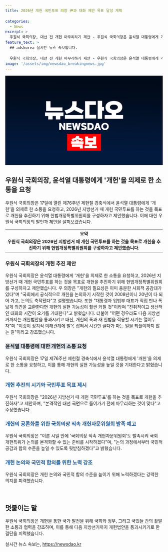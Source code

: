 ```yaml
---
title: 2026년 개헌 국민투표 의장 尹과 대화 제안 목표 달성 계획

categories:
  - News
excerpt: >
  우원식 국회의장, 대선 전 개헌 마무리하기 제안 - 우원식 국회의장은 윤석열 대통령에게 개헌을 의제로 한 소통을 요청하고, 2026년 지방선거 때 개헌 국민투표를 목표로 헌법개정특별위원회를 구성하는 것을 제안했다. 개헌의 필요성을 강조하며, 대선 국면에 들어가기 전에 개헌을 마무리하는 것이 적절하다고 주장했다. 또한, 개헌법안을 통과시키고 개헌의 폭과 새 헌법의 적용 시기는 열어두는 방안을 제시했으며, 국회의장 직속 개헌자문위원회를 발족시켜 국회 개헌특위가 논의를 본격화할 수 있는 준비를 시작하겠다고 밝혔다.
feature_text: >
  ## adskorea 실시간 뉴스 속보입니다.

  우원식 국회의장, 대선 전 개헌 마무리하기 제안 - 우원식 국회의장은 윤석열 대통령에게 개헌을 의제로 한 소통을 요청하고, 2026년 지방선거 때 개헌 국민투표를 목표로 헌법개정특별위원회를 구성하는 것을 제안했다. 개헌의 필요성을 강조하며, 대선 국면에 들어가기 전에 개헌을 마무리하는 것이 적절하다고 주장했다. 또한, 개헌법안을 통과시키고 개헌의 폭과 새 헌법의 적용 시기는 열어두는 방안을 제시했으며, 국회의장 직속 개헌자문위원회를 발족시켜 국회 개헌특위가 논의를 본격화할 수 있는 준비를 시작하겠다고 밝혔다.
image: '/assets/img/newsdao_breakingnews.jpg'
---
```


<p><img src="/assets/img/newsdao_breakingnews.jpg" alt="adskorea 속보" /></p>

<h2 data-ke-size="size26">우원식 국회의장, 윤석열 대통령에게 '개헌'을 의제로 한 소통을 요청</h2>

<p data-ke-size="size16">우원식 국회의장은 17일에 열린 제76주년 제헌절 경축식에서 윤석열 대통령에게 '개헌'을 의제로 한 소통을 요청하고, 2026년 지방선거 때 개헌 국민투표를 하는 것을 목표로 개헌을 추진하기 위해 헌법개정특별위원회를 구성하자고 제안했습니다. 이에 대한 우원식 국회의장의 발언과 제안을 살펴보겠습니다.</p>

<table>
    <tr>
        <th>요약</th>
    </tr>
    <tr>
        <td style="text-align: center; height: 17px;"><b>우원식 국회의장은 2026년 지방선거 때 개헌 국민투표를 하는 것을 목표로 개헌을 추진하기 위해 헌법개정특별위원회를 구성하자고 제안했습니다.</b></td>
    </tr>
</table>

<h3>우원식 국회의장의 개헌 추진 제안</h3>

<p data-ke-size="size16">우원식 국회의장은 윤석열 대통령에게 '개헌'을 의제로 한 소통을 요청하고, 2026년 지방선거 때 개헌 국민투표를 하는 것을 목표로 개헌을 추진하기 위해 헌법개정특별위원회를 구성하자고 제안했습니다. 우 의장은 "개헌의 필요성은 이미 충분한 사회적 공감대가 있다"며 "국회에서 공식적으로 개헌을 논의하기 시작한 것이 2008년이니 20년이 다 되어 가고, 논의도 축적됐다"고 설명했습니다. 또한 "대통령과 입법부 대표가 직접 만나 폭넓게 의견을 교환한다면 개헌의 실현 가능성이 훨씬 커질 것"이라며 "진취적이고 생산적인 대화의 시간이 오기를 기대한다"고 밝혔습니다. 더불어 "어떤 경우라도 다음 지방선거까지는 개헌법안을 통과시키고 대신, 개헌의 폭과 새 헌법을 적용할 시기는 열어두자"며 "이것이 정치적 이해관계에 발목 잡혀서 시간만 끌다가 마는 일을 되풀이하지 않는 길"이라고 강조했습니다.</p>

<h3><b><span style="background-color: #21538527;">윤석열 대통령에 대한 개헌의 소통 요청</span></b></h3>

<p data-ke-size="size16">우원식 국회의장은 17일 제76주년 제헌절 경축식에서 윤석열 대통령에게 '개헌'을 의제로 한 소통을 요청하고, 이를 통해 개헌의 실현 가능성을 높일 것을 기대한다고 밝혔습니다.</p>

<h3><b><span style="color: #1a5490;">개헌 추진의 시기와 국민투표 목표 제시</span></b></h3>

<p data-ke-size="size16">우원식 국회의장은 "2026년 지방선거 때 개헌 국민투표'를 하는 것을 목표로 개헌을 추진하자"고 제안하며, "본격적인 대선 국면으로 들어가기 전에 마무리하는 것이 맞다"고 주장했습니다.</p>

<h3><b><span style="color: #1a5490;">개헌의 공론화를 위한 국회의장 직속 개헌자문위원회 발족 예고</span></b></h3>

<p data-ke-size="size16">우원식 국회의장은 "이른 시일 안에 '국회의장 직속 개헌자문위원회'도 발족시켜 국회 개헌특위가 논의를 본격화할 수 있는 준비를 시작하겠다"며, "논의 과정에서부터 국민적 공감과 합의 수준을 높일 수 있도록 뒷받침하겠다"고 밝혔습니다.</p>

<h3><b><span style="color: #1a5490;">개헌 논의와 국민적 합의를 위한 노력 강조</span></b></h3>

<p data-ke-size="size16">우원식 국회의장은 개헌 논의와 국민적 합의 수준을 높이기 위해 노력하겠다는 강력한 의지를 피력했습니다.</p>

<p data-ke-size="size16">&nbsp;</p>

<h2 data-ke-size="size26">덧붙이는 말</h2>

<p data-ke-size="size16">우원식 국회의장은 개헌을 통한 국가 발전을 위해 국회와 정부, 그리고 국민들 간의 활발한 소통과 협력을 강조하며, 이를 통해 다음 지방선거까지 개헌법안을 통과시키기로 한 결단을 피력했습니다.</p>
실시간 뉴스 속보는, <a href="https://newsdao.kr" rel="dofollow">https://newsdao.kr</a>


